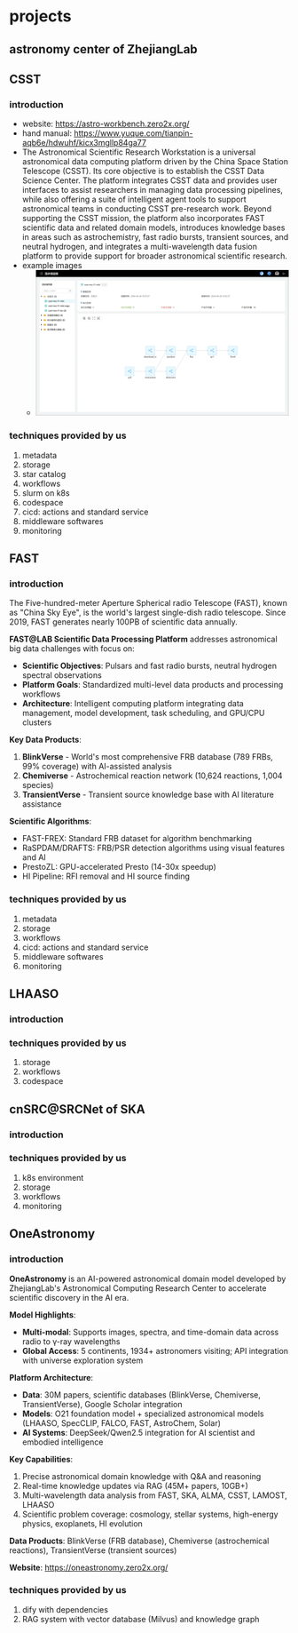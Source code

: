 # projects

## astronomy center of ZhejiangLab

## CSST

### introduction

* website: https://astro-workbench.zero2x.org/
* hand manual: https://www.yuque.com/tianpin-aqb6e/hdwuhf/kicx3mgllp84ga77
* The Astronomical Scientific Research Workstation is a universal astronomical data computing platform driven by the China Space Station Telescope (CSST). Its core objective is to establish the CSST Data Science Center. The platform integrates CSST data and provides user interfaces to assist researchers in managing data processing pipelines, while also offering a suite of intelligent agent tools to support astronomical teams in conducting CSST pre-research work. Beyond supporting the CSST mission, the platform also incorporates FAST scientific data and related domain models, introduces knowledge bases in areas such as astrochemistry, fast radio bursts, transient sources, and neutral hydrogen, and integrates a multi-wavelength data fusion platform to provide support for broader astronomical scientific research.
* example images
    + ![workflow-management](images/workflow-management.png)

### techniques provided by us

1. metadata
2. storage
3. star catalog
4. workflows
5. slurm on k8s
6. codespace
7. cicd: actions and standard service
8. middleware softwares
9. monitoring

## FAST

### introduction

The Five-hundred-meter Aperture Spherical radio Telescope (FAST), known as "China Sky Eye", is the world's largest single-dish radio telescope. Since 2019, FAST generates nearly 100PB of scientific data annually.

**FAST@LAB Scientific Data Processing Platform** addresses astronomical big data challenges with focus on:
* **Scientific Objectives**: Pulsars and fast radio bursts, neutral hydrogen spectral observations
* **Platform Goals**: Standardized multi-level data products and processing workflows
* **Architecture**: Intelligent computing platform integrating data management, model development, task scheduling, and GPU/CPU clusters

**Key Data Products**:
1. **BlinkVerse** - World's most comprehensive FRB database (789 FRBs, 99% coverage) with AI-assisted analysis
2. **Chemiverse** - Astrochemical reaction network (10,624 reactions, 1,004 species)
3. **TransientVerse** - Transient source knowledge base with AI literature assistance

**Scientific Algorithms**:
* FAST-FREX: Standard FRB dataset for algorithm benchmarking
* RaSPDAM/DRAFTS: FRB/PSR detection algorithms using visual features and AI
* PrestoZL: GPU-accelerated Presto (14-30x speedup)
* HI Pipeline: RFI removal and HI source finding

### techniques provided by us

1. metadata
2. storage
3. workflows
4. cicd: actions and standard service
5. middleware softwares
6. monitoring

## LHAASO

### introduction

### techniques provided by us

1. storage
2. workflows
3. codespace

## cnSRC@SRCNet of SKA

### introduction

### techniques provided by us

1. k8s environment
2. storage
3. workflows
4. monitoring

## OneAstronomy

### introduction

**OneAstronomy** is an AI-powered astronomical domain model developed by ZhejiangLab's Astronomical Computing Research Center to accelerate scientific discovery in the AI era.

**Model Highlights**:
* **Multi-modal**: Supports images, spectra, and time-domain data across radio to γ-ray wavelengths
* **Global Access**: 5 continents, 1934+ astronomers visiting; API integration with universe exploration system

**Platform Architecture**:
* **Data**: 30M papers, scientific databases (BlinkVerse, Chemiverse, TransientVerse), Google Scholar integration
* **Models**: O21 foundation model + specialized astronomical models (LHAASO, SpecCLIP, FALCO, FAST, AstroChem, Solar)
* **AI Systems**: DeepSeek/Qwen2.5 integration for AI scientist and embodied intelligence

**Key Capabilities**:
1. Precise astronomical domain knowledge with Q&A and reasoning
2. Real-time knowledge updates via RAG (45M+ papers, 10GB+)
3. Multi-wavelength data analysis from FAST, SKA, ALMA, CSST, LAMOST, LHAASO
4. Scientific problem coverage: cosmology, stellar systems, high-energy physics, exoplanets, HI evolution

**Data Products**: BlinkVerse (FRB database), Chemiverse (astrochemical reactions), TransientVerse (transient sources)

**Website**: https://oneastronomy.zero2x.org/

### techniques provided by us

1. dify with dependencies
2. RAG system with vector database (Milvus) and knowledge graph
